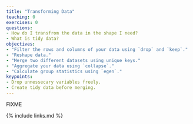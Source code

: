 ```yaml
---
title: "Transforming Data"
teaching: 0
exercises: 0
questions:
- How do I transfrom the data in the shape I need?
- What is tidy data?
objectives:
- "Filter the rows and columns of your data using `drop` and `keep`."
- "Reshape data."
- "Merge two different datasets using unique keys."
- "Aggregate your data using `collapse`."
- "Calculate group statistics using `egen`."
keypoints:
- Drop unnessecary variables freely.
- Create tidy data before merging.
---
```

FIXME

{% include links.md %}
